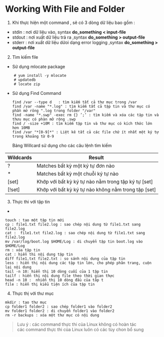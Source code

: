 # Working With File and Folder

1. Khi thực hiện một command , sẽ có 3 dòng dữ liệu bao gồm :
  * stdin : nơi dữ liệu vào, syntax **do_something < input-file**
  * stdout : nơi xuất dữ liệu trả ra ,syntax **do_something > output-file**
  * stderr : nơi xuất dữ liệu dứoi dạng  error logging ,syntax **do_something > output-file**
2. Tìm kiếm file
  * Sử dụng mlocate package
  ``` 
      # yum install -y mlocate
      # updatedb
      # locate zip
  ```
  * Sử dụng Find Command
     ```
     find /var --type d   : tìm kiếm tất cả thư mục trong /var
     find /var -name "*.log" : tìm kiếm tất cả tập tin và thư mục có phần mở rông ".log trong folder "/var" 
     find -name "*.swp" -exec rm {} ’;’ : tìm kiếm và xóa các tập tin và thưu mục có phàn mở rộng .swp
     find / -size +10M : tìm kiếm tập tin và thư mục có kích thức lớn hơn 10MB
     find /var "*[0-9]*" : Liệt kê tất cả các file chứ ít nhất một ký tự trong khoảng từ 0-9
     ```
     Bảng Willcard sử dụng cho các câu lệnh tìm kiếm
 
| Wildcards | Result |
|-----------|--------|
| ? | Matches bất kỳ một ký tự đơn nào |
| * | Matches bất kỳ một chuỗi ký tự nào |
| [set] | Khớp với bất kỳ ký tự nào nằm trong tập ký tự [set] |
| [!set] | Khớp với bất kỳ ký tự nào không nằm trong tập [set] |

3. Thực thi với tập tin
 * 
  ```
  touch : tạo một tập tin mới 
  cp : file1.txt file2.log : sao chép nội dung từ file1.txt sang file2.log
  cat :  file1.txt file2.log : sao chép nội dung từ file1.txt sang file2.log
  mv /var/log/boot.log $HOME/Log : di chuyển tập tin boot.log vào $HOME/Log 
  rm : xóa tập tin 
  cat : hiển thi nội dung tập tin
  diff file1.txt file2.txt : so sánh nội dung của tập tin
  less : hiển thị nội dung các tập tin lớn, cho phép phân trang, cuộn lại nội dung 
  tail -n 10: hiển thị 10 dòng cuối của 1 tập tin
  tailf : hiển thị nội dung file theo thời gian thực
  head -n 10 :	nhiển thị 10 dòng đầu của tâp t
  file : hiển thị kiểu tiện ích của tập tin
   ```
  
4. Thực thị với thư mục 
  ```
  mkdir : tạo thư mục
  cp folder1 folder2 : sao chép folder1 vào folder2
  mv folder1 folder2 : di chuyển folder1 vào folder2
  rm -r backups : xóa một thư mục có nội dung
 ```
 
 
 
> Lưu ý :  các command thực thi của Linux không có hoàn tác\
            các command thực thi của Linux luôn có các tùy chon bổ sung
